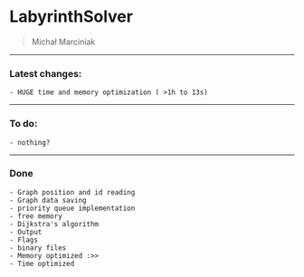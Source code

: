 # LabyrinthSolver
>Michał Marciniak

---

### Latest changes:
```
- HUGE time and memory optimization ( >1h to 13s)
```

----

### To do:
``` 
- nothing?
```

---

### Done

```
- Graph position and id reading
- Graph data saving
- priority queue implementation
- free memory
- Dijkstra's algorithm
- Output
- Flags
- binary files
- Memory optimized :>>
- Time optimized
```